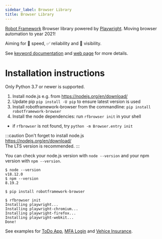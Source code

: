 ```yaml
---
sidebar_label: Browser Library
title: Browser Library
---
```


[Robot Framework](https://robotframework.org) Browser library powered by [Playwright](https://playwright.dev/). Moving browser automation to year 2021!

Aiming for :rocket: speed, :white_check_mark: reliability and :microscope: visibility.

See [keyword documentation](https://marketsquare.github.io/robotframework-browser/Browser.html) and
[web page](https://robotframework-browser.org/) for more details.

# Installation instructions

Only Python 3.7 or newer is supported.

1. Install node.js e.g. from https://nodejs.org/en/download/
2. Update pip `pip install -U pip` to ensure latest version is used
3. Install robotframework-browser from the commandline: `pip install robotframework-browser`
4. Install the node dependencies: run `rfbrowser init` in your shell
  - if `rfbrowser` is not found, try `python -m Browser.entry init`

:::caution 
Don't forget to install node.js  
https://nodejs.org/en/download/  
The LTS version is recommended.
:::

You can check your node.js version with `node --version` and your npm version with `npm --version`.

```shell
$ node --version
v18.12.0
$ npm --version
8.19.2
```

```shell
$ pip install robotframework-browser

$ rfbrowser init
Installing playwright...
Installing playwright-chromium...
Installing playwright-firefox...
Installing playwright-webkit...
Done!
```


See examples for [ToDo App](/examples/todo), [MFA Login](/examples/mfa_login) and [Vehice Insurance](/examples/insurance).